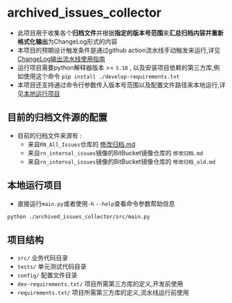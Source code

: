 # archived_issues_collector

- 此项目用于收集各个**归档文件**并根据**指定的版本号范围**来**汇总归档内容并重新格式化输出**为ChangeLog形式的内容
- 本项目的预期设计触发条件是通过github action流水线手动触发来运行,详见 [ChangeLog输出流水线使用指南](./ChangeLog输出流水线使用指南.md)
- 运行项目需要python解释器版本 >= `3.10` , 以及安装项目依赖的第三方库,例如使用这个命令 `pip install ./develop-requirements.txt`
- 本项目还支持通过命令行参数传入版本号范围以及配置文件路径来本地运行,详见[本地运行项目](#本地运行项目)

## 目前的归档文件源的配置
- 目前的归档文件来源有 :
  - 来自`RN_All_Issues`仓库的 [修改归档.md](https://github.com/Zero-Fanker/RN_All_Issues/blob/master/%E4%BF%AE%E6%94%B9%E5%BD%92%E6%A1%A3.md)
  - 来自`rn_internal_issues`镜像的BitBucket镜像仓库的 `修改归档.md`
  - 来自`rn_internal_issues`镜像的BitBucket镜像仓库的 `修改归档_old.md`

## 本地运行项目

- 直接运行`main.py`或者使用`-h` `--help`查看命令参数帮助信息
```bash
python ./archived_issues_collector/src/main.py 
```

## 项目结构

- `src/` 业务代码目录
- `tests/` 单元测试代码目录
- `config/` 配置文件目录
- `dev-requirements.txt/` 项目所需第三方库的定义,开发前使用
- `requirements.txt/` 项目所需第三方库的定义,流水线运行前使用
